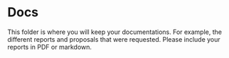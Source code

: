 # Docs

This folder is where you will keep your documentations. For example, the different reports and proposals that were requested. Please include your reports in PDF or markdown.
